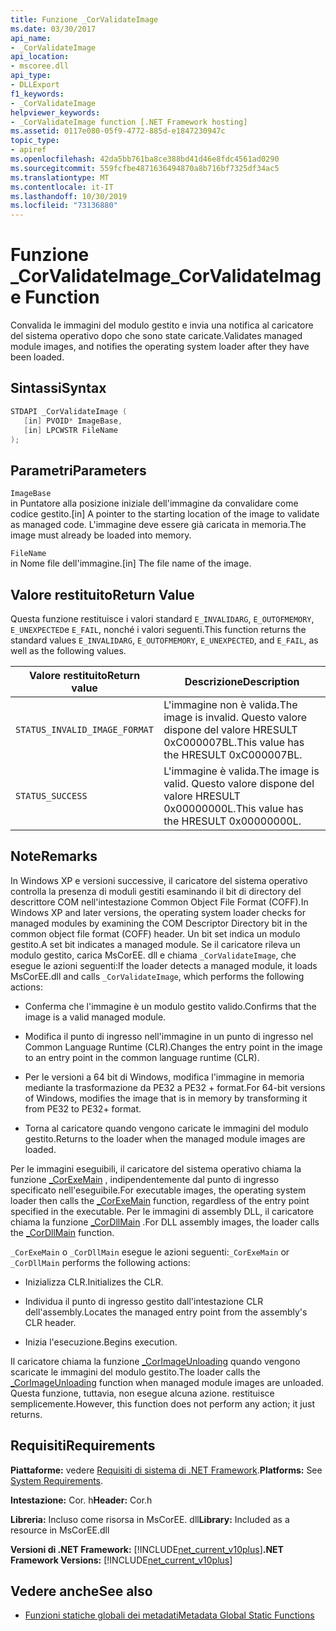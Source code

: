 ```yaml
---
title: Funzione _CorValidateImage
ms.date: 03/30/2017
api_name:
- _CorValidateImage
api_location:
- mscoree.dll
api_type:
- DLLExport
f1_keywords:
- _CorValidateImage
helpviewer_keywords:
- _CorValidateImage function [.NET Framework hosting]
ms.assetid: 0117e080-05f9-4772-885d-e1847230947c
topic_type:
- apiref
ms.openlocfilehash: 42da5bb761ba8ce388bd41d46e8fdc4561ad0290
ms.sourcegitcommit: 559fcfbe4871636494870a8b716bf7325df34ac5
ms.translationtype: MT
ms.contentlocale: it-IT
ms.lasthandoff: 10/30/2019
ms.locfileid: "73136880"
---
```

# <a name="_corvalidateimage-function"></a><span data-ttu-id="159c4-102">Funzione _CorValidateImage</span><span class="sxs-lookup"><span data-stu-id="159c4-102">_CorValidateImage Function</span></span>
<span data-ttu-id="159c4-103">Convalida le immagini del modulo gestito e invia una notifica al caricatore del sistema operativo dopo che sono state caricate.</span><span class="sxs-lookup"><span data-stu-id="159c4-103">Validates managed module images, and notifies the operating system loader after they have been loaded.</span></span>  
  
## <a name="syntax"></a><span data-ttu-id="159c4-104">Sintassi</span><span class="sxs-lookup"><span data-stu-id="159c4-104">Syntax</span></span>  
  
```cpp  
STDAPI _CorValidateImage (   
   [in] PVOID* ImageBase,  
   [in] LPCWSTR FileName  
);  
```  
  
## <a name="parameters"></a><span data-ttu-id="159c4-105">Parametri</span><span class="sxs-lookup"><span data-stu-id="159c4-105">Parameters</span></span>  
 `ImageBase`  
 <span data-ttu-id="159c4-106">in Puntatore alla posizione iniziale dell'immagine da convalidare come codice gestito.</span><span class="sxs-lookup"><span data-stu-id="159c4-106">[in] A pointer to the starting location of the image to validate as managed code.</span></span> <span data-ttu-id="159c4-107">L'immagine deve essere già caricata in memoria.</span><span class="sxs-lookup"><span data-stu-id="159c4-107">The image must already be loaded into memory.</span></span>  
  
 `FileName`  
 <span data-ttu-id="159c4-108">in Nome file dell'immagine.</span><span class="sxs-lookup"><span data-stu-id="159c4-108">[in] The file name of the image.</span></span>  
  
## <a name="return-value"></a><span data-ttu-id="159c4-109">Valore restituito</span><span class="sxs-lookup"><span data-stu-id="159c4-109">Return Value</span></span>  
 <span data-ttu-id="159c4-110">Questa funzione restituisce i valori standard `E_INVALIDARG`, `E_OUTOFMEMORY`, `E_UNEXPECTED`e `E_FAIL`, nonché i valori seguenti.</span><span class="sxs-lookup"><span data-stu-id="159c4-110">This function returns the standard values `E_INVALIDARG`, `E_OUTOFMEMORY`, `E_UNEXPECTED`, and `E_FAIL`, as well as the following values.</span></span>  
  
|<span data-ttu-id="159c4-111">Valore restituito</span><span class="sxs-lookup"><span data-stu-id="159c4-111">Return value</span></span>|<span data-ttu-id="159c4-112">Descrizione</span><span class="sxs-lookup"><span data-stu-id="159c4-112">Description</span></span>|  
|------------------|-----------------|  
|`STATUS_INVALID_IMAGE_FORMAT`|<span data-ttu-id="159c4-113">L'immagine non è valida.</span><span class="sxs-lookup"><span data-stu-id="159c4-113">The image is invalid.</span></span> <span data-ttu-id="159c4-114">Questo valore dispone del valore HRESULT 0xC000007BL.</span><span class="sxs-lookup"><span data-stu-id="159c4-114">This value has the HRESULT 0xC000007BL.</span></span>|  
|`STATUS_SUCCESS`|<span data-ttu-id="159c4-115">L'immagine è valida.</span><span class="sxs-lookup"><span data-stu-id="159c4-115">The image is valid.</span></span> <span data-ttu-id="159c4-116">Questo valore dispone del valore HRESULT 0x00000000L.</span><span class="sxs-lookup"><span data-stu-id="159c4-116">This value has the HRESULT 0x00000000L.</span></span>|  
  
## <a name="remarks"></a><span data-ttu-id="159c4-117">Note</span><span class="sxs-lookup"><span data-stu-id="159c4-117">Remarks</span></span>  
 <span data-ttu-id="159c4-118">In Windows XP e versioni successive, il caricatore del sistema operativo controlla la presenza di moduli gestiti esaminando il bit di directory del descrittore COM nell'intestazione Common Object File Format (COFF).</span><span class="sxs-lookup"><span data-stu-id="159c4-118">In Windows XP and later versions, the operating system loader checks for managed modules by examining the COM Descriptor Directory bit in the common object file format (COFF) header.</span></span> <span data-ttu-id="159c4-119">Un bit set indica un modulo gestito.</span><span class="sxs-lookup"><span data-stu-id="159c4-119">A set bit indicates a managed module.</span></span> <span data-ttu-id="159c4-120">Se il caricatore rileva un modulo gestito, carica MsCorEE. dll e chiama `_CorValidateImage`, che esegue le azioni seguenti:</span><span class="sxs-lookup"><span data-stu-id="159c4-120">If the loader detects a managed module, it loads MsCorEE.dll and calls `_CorValidateImage`, which performs the following actions:</span></span>  
  
- <span data-ttu-id="159c4-121">Conferma che l'immagine è un modulo gestito valido.</span><span class="sxs-lookup"><span data-stu-id="159c4-121">Confirms that the image is a valid managed module.</span></span>  
  
- <span data-ttu-id="159c4-122">Modifica il punto di ingresso nell'immagine in un punto di ingresso nel Common Language Runtime (CLR).</span><span class="sxs-lookup"><span data-stu-id="159c4-122">Changes the entry point in the image to an entry point in the common language runtime (CLR).</span></span>  
  
- <span data-ttu-id="159c4-123">Per le versioni a 64 bit di Windows, modifica l'immagine in memoria mediante la trasformazione da PE32 a PE32 + format.</span><span class="sxs-lookup"><span data-stu-id="159c4-123">For 64-bit versions of Windows, modifies the image that is in memory by transforming it from PE32 to PE32+ format.</span></span>  
  
- <span data-ttu-id="159c4-124">Torna al caricatore quando vengono caricate le immagini del modulo gestito.</span><span class="sxs-lookup"><span data-stu-id="159c4-124">Returns to the loader when the managed module images are loaded.</span></span>  
  
 <span data-ttu-id="159c4-125">Per le immagini eseguibili, il caricatore del sistema operativo chiama la funzione [_CorExeMain](../../../../docs/framework/unmanaged-api/hosting/corexemain-function.md) , indipendentemente dal punto di ingresso specificato nell'eseguibile.</span><span class="sxs-lookup"><span data-stu-id="159c4-125">For executable images, the operating system loader then calls the [_CorExeMain](../../../../docs/framework/unmanaged-api/hosting/corexemain-function.md) function, regardless of the entry point specified in the executable.</span></span> <span data-ttu-id="159c4-126">Per le immagini di assembly DLL, il caricatore chiama la funzione [_CorDllMain](../../../../docs/framework/unmanaged-api/hosting/cordllmain-function.md) .</span><span class="sxs-lookup"><span data-stu-id="159c4-126">For DLL assembly images, the loader calls the [_CorDllMain](../../../../docs/framework/unmanaged-api/hosting/cordllmain-function.md) function.</span></span>  
  
 <span data-ttu-id="159c4-127">`_CorExeMain` o `_CorDllMain` esegue le azioni seguenti:</span><span class="sxs-lookup"><span data-stu-id="159c4-127">`_CorExeMain` or `_CorDllMain` performs the following actions:</span></span>  
  
- <span data-ttu-id="159c4-128">Inizializza CLR.</span><span class="sxs-lookup"><span data-stu-id="159c4-128">Initializes the CLR.</span></span>  
  
- <span data-ttu-id="159c4-129">Individua il punto di ingresso gestito dall'intestazione CLR dell'assembly.</span><span class="sxs-lookup"><span data-stu-id="159c4-129">Locates the managed entry point from the assembly's CLR header.</span></span>  
  
- <span data-ttu-id="159c4-130">Inizia l'esecuzione.</span><span class="sxs-lookup"><span data-stu-id="159c4-130">Begins execution.</span></span>  
  
 <span data-ttu-id="159c4-131">Il caricatore chiama la funzione [_CorImageUnloading](../../../../docs/framework/unmanaged-api/hosting/corimageunloading-function.md) quando vengono scaricate le immagini del modulo gestito.</span><span class="sxs-lookup"><span data-stu-id="159c4-131">The loader calls the [_CorImageUnloading](../../../../docs/framework/unmanaged-api/hosting/corimageunloading-function.md) function when managed module images are unloaded.</span></span> <span data-ttu-id="159c4-132">Questa funzione, tuttavia, non esegue alcuna azione. restituisce semplicemente.</span><span class="sxs-lookup"><span data-stu-id="159c4-132">However, this function does not perform any action; it just returns.</span></span>  
  
## <a name="requirements"></a><span data-ttu-id="159c4-133">Requisiti</span><span class="sxs-lookup"><span data-stu-id="159c4-133">Requirements</span></span>  
 <span data-ttu-id="159c4-134">**Piattaforme:** vedere [Requisiti di sistema di .NET Framework](../../../../docs/framework/get-started/system-requirements.md).</span><span class="sxs-lookup"><span data-stu-id="159c4-134">**Platforms:** See [System Requirements](../../../../docs/framework/get-started/system-requirements.md).</span></span>  
  
 <span data-ttu-id="159c4-135">**Intestazione:** Cor. h</span><span class="sxs-lookup"><span data-stu-id="159c4-135">**Header:** Cor.h</span></span>  
  
 <span data-ttu-id="159c4-136">**Libreria:** Incluso come risorsa in MsCorEE. dll</span><span class="sxs-lookup"><span data-stu-id="159c4-136">**Library:** Included as a resource in MsCorEE.dll</span></span>  
  
 <span data-ttu-id="159c4-137">**Versioni di .NET Framework:** [!INCLUDE[net_current_v10plus](../../../../includes/net-current-v10plus-md.md)]</span><span class="sxs-lookup"><span data-stu-id="159c4-137">**.NET Framework Versions:** [!INCLUDE[net_current_v10plus](../../../../includes/net-current-v10plus-md.md)]</span></span>  
  
## <a name="see-also"></a><span data-ttu-id="159c4-138">Vedere anche</span><span class="sxs-lookup"><span data-stu-id="159c4-138">See also</span></span>

- [<span data-ttu-id="159c4-139">Funzioni statiche globali dei metadati</span><span class="sxs-lookup"><span data-stu-id="159c4-139">Metadata Global Static Functions</span></span>](../../../../docs/framework/unmanaged-api/metadata/metadata-global-static-functions.md)
